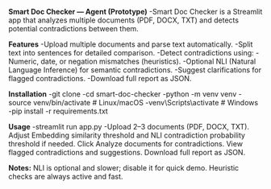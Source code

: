 **Smart Doc Checker — Agent (Prototype)**
-Smart Doc Checker is a Streamlit app that analyzes multiple documents (PDF, DOCX, TXT) and detects potential contradictions between them.

**Features**
-Upload multiple documents and parse text automatically.
-Split text into sentences for detailed comparison.
-Detect contradictions using:
-Numeric, date, or negation mismatches (heuristics).
-Optional NLI (Natural Language Inference) for semantic contradictions.
-Suggest clarifications for flagged contradictions.
-Download full report as JSON.

**Installation**
-git clone <repo-url>
-cd smart-doc-checker
-python -m venv venv
-source venv/bin/activate  # Linux/macOS
-venv\Scripts\activate     # Windows
-pip install -r requirements.txt

**Usage**
-streamlit run app.py
-Upload 2–3 documents (PDF, DOCX, TXT).
Adjust Embedding similarity threshold and NLI contradiction probability threshold if needed.
Click Analyze documents for contradictions.
View flagged contradictions and suggestions.
Download full report as JSON.

**Notes:**
NLI is optional and slower; disable it for quick demo.
Heuristic checks are always active and fast.
